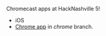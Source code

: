 Chromecast apps at HackNashville 5!
- iOS
- [Chrome app](http://chromecasthn5.azurewebsites.net/video.html) in *chrome* branch.
